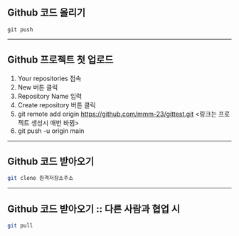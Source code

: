 ## Github 코드 올리기
```
git push
```

---

## Github 프로젝트 첫 업로드
1. Your repositories 접속
2. New 버튼 클릭
3. Repository Name 입력
4. Create repository 버튼 클릭
5. git remote add origin https://github.com/mmm-23/gittest.git <링크는 프로젝트 생성시 매번 바뀜>
6. git push -u origin main

---

## Github 코드 받아오기
```bash
git clone 원격저장소주소
```

---

## Github 코드 받아오기 :: 다른 사람과 협업 시
```bash
git pull
```